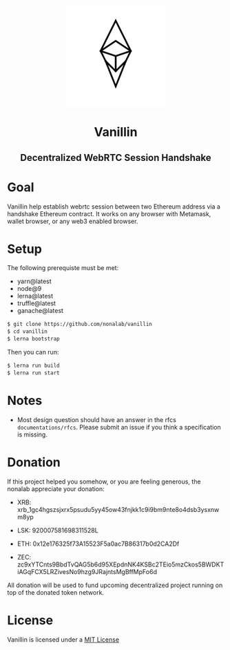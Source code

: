 <p align="center">
  <a href="https://github.com/nonalab/vanillin/">
    <img alt="vanillin" src="https://github.com/nonalab/vanillin/blob/master/icon.png" width="234">
  </a>
</p>

<h1 align="center">
    Vanillin
</h1>

<h2 align="center">
    Decentralized WebRTC Session Handshake
</h2>

# Goal

Vanillin help establish webrtc session between two Ethereum address via a handshake Ethereum contract. It works on any browser with Metamask, wallet browser, or any web3 enabled browser.

# Setup

The following prerequiste must be met:
- yarn@latest
- node@9
- lerna@latest
- truffle@latest
- ganache@latest

```sh
$ git clone https://github.com/nonalab/vanillin
$ cd vanillin
$ lerna bootstrap
```

Then you can run:

```sh
$ lerna run build
$ lerna run start
```

# Notes

- Most design question should have an answer in the rfcs  `documentations/rfcs`. Please submit an issue if you think a specification is missing.

# Donation

If this project helped you somehow, or you are feeling generous, the nonalab appreciate your donation:

- XRB: xrb_1gc4hgszsjxrx5psudu5yy45ow43fnjkk1c9i9bm9nte8o4dsb3ysxnwm8yp

- LSK: 920007581698311528L

- ETH: 0x12e176325f73A15523F5a0ac7B86317b0d2CA2Df

- ZEC: zc9xYTCnts9BbdTvQAG5b6d95XEpdnNK4KSBc2TEio5mzCkos5BWDKTiAGqFCX5LRZivesNo9hzg9JRajntsMgBffMpFo6d

All donation will be used to fund upcoming decentralized project running on top of the donated token network.

# License

Vanillin is licensed under a [MIT License](https://github.com/nonalab/vanillin/tree/master/LICENSE)
